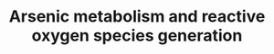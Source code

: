---
annotations:
- id: PW:0000002
  parent: classic metabolic pathway
  type: Pathway Ontology
  value: classic metabolic pathway
- id: DOID:162
  parent: disease of cellular proliferation
  type: Disease Ontology
  value: cancer
authors:
- ZDLech
- Egonw
- Fehrhart
- Mkutmon
- Eweitz
citedin: ''
communities: []
description: 'This pathway represents arsenic metabolism and ROS production. '
last-edited: 2024-08-09
ndex: null
organisms:
- Homo sapiens
redirect_from:
- /index.php/Pathway:WP5233
- /instance/WP5233
- /instance/WP5233_r135216
revision: r135216
schema-jsonld:
- '@context': https://schema.org/
  '@id': https://wikipathways.github.io/pathways/WP5233.html
  '@type': Dataset
  creator:
    '@type': Organization
    name: WikiPathways
  description: 'This pathway represents arsenic metabolism and ROS production. '
  keywords:
  - AS3MT
  - ATP1A1
  - Arsenic
  - Arsenic(3+)
  - Arsenic(5+)
  - CAT
  - COA3
  - DMA (III)
  - DMA (V)
  - GSH
  - GSSG
  - GSTO1
  - H2O
  - H2O2
  - MMA (III)
  - MMA (V)
  - MT-ND1
  - O2·–
  - ROS
  - S-adenosylmethionine
  - SAH
  - SDHA
  - SOD1
  - SOD2
  - UQCRFS1
  - VDAC1
  license: CC0
  name: Arsenic metabolism and reactive oxygen species generation
seo: CreativeWork
title: Arsenic metabolism and reactive oxygen species generation
wpid: WP5233
---